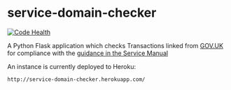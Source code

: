 service-domain-checker
======================

[![Code Health](https://landscape.io/github/alphagov/service-domain-checker/master/landscape.png)](https://landscape.io/github/alphagov/service-domain-checker/master)

A Python Flask application which checks Transactions linked from
[GOV.UK](https://www.gov.uk/) for compliance with the [guidance
 in the Service Manual](https://www.gov.uk/service-manual/operations/operating-servicegovuk-subdomains.html)

An instance is currently deployed to Heroku:

    http://service-domain-checker.herokuapp.com/
